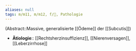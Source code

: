 ```yaml
---
aliases: null
tags: m/m11, m/m12, f/💩, Pathologie
---
```

(Abstract::Massive, generalisierte [[Ödeme]] der [[Subcutis]])
- **Ätiologie**:: [[Rechtsherzinsuffizienz]], [[Nierenversagen]], [[Leberzirrhose]]